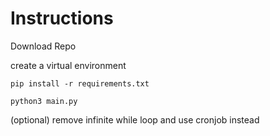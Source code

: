 # Instructions

  Download Repo

  create a virtual environment

  ```pip install -r requirements.txt```

  ```python3 main.py```
  
  (optional) remove infinite while loop and use cronjob instead
